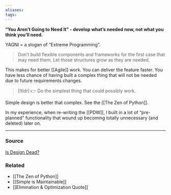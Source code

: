 ```yaml
---
aliases: 
tags: 
---
```

**“You Aren’t Going to Need It” - develop what’s needed now, not what you think you’ll need.**

YAGNI = a slogan of “Extreme Programming”.

> Don’t build flexible components and frameworks for the first case that may need them. Let those structures grow as they are needed.
> 

This makes for better [[Agile]] work. You can deliver the feature faster. You have less chance of having built a complex thing that will not be needed due to future requirements changes.

> [!tldr] 👉 Do the simplest thing that could possibly work.

Simple design is better that complex. See the [[The Zen of Python]].

In my experience, when re-writing the [[PDW]], I built in a lot of “pre-planned” functionality that wound up becoming totally unnecessary (and deleted) later on. 

---

### Source

[Is Design Dead?](https://www.martinfowler.com/articles/designDead.html)

### Related
- [[The Zen of Python]] 
- [[Simple is Maintainable]]
- [[Elimination & Optimization Quote]]
